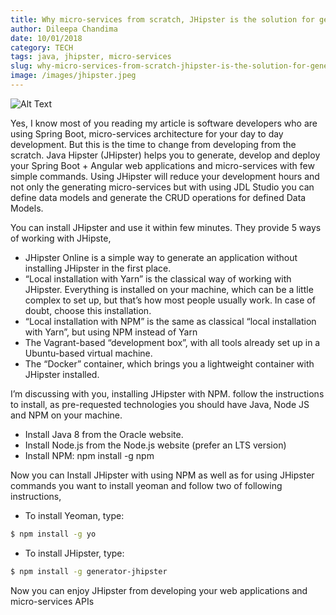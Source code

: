 ```yaml
---
title: Why micro-services from scratch, JHipster is the solution for generate, develop and deploy
author: Dileepa Chandima
date: 10/01/2018
category: TECH
tags: java, jhipster, micro-services
slug: why-micro-services-from-scratch-jhipster-is-the-solution-for-generate-develop-and-deploy
image: /images/jhipster.jpeg
---
```


![Alt Text](/images/jhipster.jpeg)

Yes, I know most of you reading my article is software developers who are using Spring Boot, micro-services architecture for your day to day development. But this is the time to change from developing from the scratch. Java Hipster (JHipster) helps you to generate, develop and deploy your Spring Boot + Angular web applications and micro-services with few simple commands. Using JHipster will reduce your development hours and not only the generating micro-services but with using JDL Studio you can define data models and generate the CRUD operations for defined Data Models.

You can install JHipster and use it within few minutes. They provide 5 ways of working with JHipste,

- JHipster Online is a simple way to generate an application without installing JHipster in the first place.
- “Local installation with Yarn” is the classical way of working with JHipster. Everything is installed on your machine, which can be a little complex to set up, but that’s how most people usually work. In case of doubt, choose this installation.
- “Local installation with NPM” is the same as classical “local installation with Yarn”, but using NPM instead of Yarn
- The Vagrant-based “development box”, with all tools already set up in a Ubuntu-based virtual machine.
- The “Docker” container, which brings you a lightweight container with JHipster installed.

I’m discussing with you, installing JHipster with NPM. follow the instructions to install, as pre-requested technologies you should have Java, Node JS and NPM on your machine.

- Install Java 8 from the Oracle website.
- Install Node.js from the Node.js website (prefer an LTS version)
- Install NPM: npm install -g npm

Now you can Install JHipster with using NPM as well as for using JHipster commands you want to install yeoman and follow two of following instructions,

- To install Yeoman, type:

```sh
$ npm install -g yo
```

- To install JHipster, type:

```sh
$ npm install -g generator-jhipster
```

Now you can enjoy JHipster from developing your web applications and micro-services APIs
